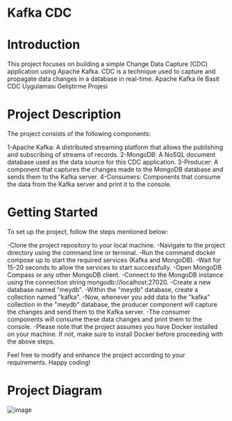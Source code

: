 # Kafka CDC  


# Introduction
This project focuses on building a simple Change Data Capture (CDC) application using Apache Kafka. CDC is a technique used to capture and propagate data changes in a database in real-time.
Apache Kafka ile Basit CDC Uygulaması Geliştirme Projesi

# Project Description
The project consists of the following components:

1-Apache Kafka: A distributed streaming platform that allows the publishing and subscribing of streams of records.
2-MongoDB: A NoSQL document database used as the data source for this CDC application.
3-Producer: A component that captures the changes made to the MongoDB database and sends them to the Kafka server.
4-Consumers: Components that consume the data from the Kafka server and print it to the console.

# Getting Started
To set up the project, follow the steps mentioned below:

-Clone the project repository to your local machine.
-Navigate to the project directory using the command line or terminal.
-Run the command docker compose up to start the required services (Kafka and MongoDB).
-Wait for 15-20 seconds to allow the services to start successfully.
-Open MongoDB Compass or any other MongoDB client.
-Connect to the MongoDB instance using the connection string mongodb://localhost:27020.
-Create a new database named "meydb".
-Within the "meydb" database, create a collection named "kafka".
-Now, whenever you add data to the "kafka" collection in the "meydb" database, the producer component will capture the changes and send them to the Kafka server.
-The consumer components will consume these data changes and print them to the console.
-Please note that the project assumes you have Docker installed on your machine. If not, make sure to install Docker before proceeding with the above steps.

Feel free to modify and enhance the project according to your requirements. Happy coding!
# Project Diagram
![image](https://github.com/mustafaemirhanyildiz/kafka-cdc/assets/92929045/a8414501-93f1-458d-ab1f-c821b831f7ba)

